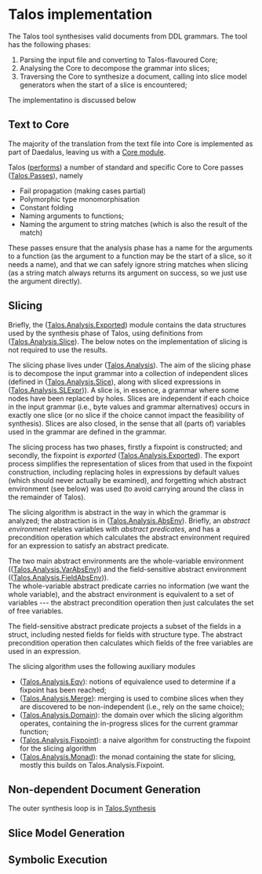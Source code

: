 
Talos implementation
====================

The Talos tool synthesises valid documents from DDL grammars.  The tool has the following phases:

1. Parsing the input file and converting to Talos-flavoured Core;
2. Analysing the Core to decompose the grammar into slices;
3. Traversing the Core to synthesize a document, calling into slice model generators when the start of a slice is encountered;

The implementatino is discussed below

Text to Core
------------

The majority of the translation from the text file into Core is
implemented as part of Daedalus, leaving us with a [Core module](../daedalus-core/src/Daedalus/Core/Decl.hs).

Talos ([performs](src/Talos.hs)) a number of standard and specific
Core to Core passes ([Talos.Passes](src/Talos/Passes.hs)), namely

* Fail propagation (making cases partial)
* Polymorphic type monomorphisation
* Constant folding
* Naming arguments to functions;
* Naming the argument to string matches (which is also the result of the match)

These passes ensure that the analysis phase has a name for the
arguments to a function (as the argument to a function may be the
start of a slice, so it needs a name), and that we can safely ignore
string matches when slicing (as a string match always returns its
argument on success, so we just use the argument directly).

Slicing
-------

Briefly, the
([Talos.Analysis.Exported](src/Talos/Analysis/Exported.hs)) module
contains the data structures used by the synthesis phase of Talos,
using definitions from
([Talos.Analysis.Slice](src/Talos/Analysis/Slice.hs)).  The below
notes on the implementation of slicing is not required to use the
results.

The slicing phase lives under
([Talos.Analysis](src/Talos/Analysis.hs)).  The aim of the slicing
phase is to decompose the input grammar into a collection of
independent slices (defined in
([Talos.Analysis.Slice](src/Talos/Analysis/Slice.hs)), along with
sliced expressions in
([Talos.Analysis.SLExpr](src/Talos/Analysis/SLExpr.hs))).  A slice is,
in essence, a grammar where some nodes have been replaced by holes.
Slices are independent if each choice in the input grammar (i.e., byte
values and grammar alternatives) occurs in exactly one slice (or no
slice if the choice cannot impact the feasibility of synthesis).
Slices are also closed, in the sense that all (parts of) variables
used in the grammar are defined in the grammar.

The slicing process has two phases, firstly a fixpoint is constructed;
and secondly, the fixpoint is _exported_
([Talos.Analysis.Exported](src/Talos/Analysis/Exported.hs)).  The
export process simplifies the representation of slices from that used
in the fixpoint construction, including replacing holes in expressions
by default values (which should never actually be examined), and
forgetting which abstract environment (see below) was used (to avoid carrying
around the class in the remainder of Talos).

The slicing algorithm is abstract in the way in which the grammar is
analyzed; the abstraction is in
([Talos.Analysis.AbsEnv](src/Talos/Analysis/AbsEnv.hs)).  Briefly, an
_abstract environment_ relates variables with _abstract predicates_,
and has a precondition operation which calculates the
abstract environment required for an expression to satisfy an abstract predicate.  

The two main abstract environments are the whole-variable environment
(([Talos.Analysis.VarAbsEnv](src/Talos/Analysis/VarAbsEnv.hs))) 
and the field-sensitive abstract environment 
(([Talos.Analysis.FieldAbsEnv](src/Talos/Analysis/FieldAbsEnv.hs))).  
The whole-variable abstract predicate carries no information (we want the whole
variable), and the abstract environment is equivalent to a set of
variables --- the abstract precondition operation then just calculates
the set of free variables.

The field-sensitive abstract predicate projects a subset of the fields
in a struct, including nested fields for fields with structure type.
The abstract precondition operation then calculates which fields of
the free variables are used in an expression.

<!-- Slicing is per-function backwards analysis; initially, each function -->
<!-- is sliced ignoring the result.  Predicates are introduced when a -->
<!-- failing construct (i.e., a case) is reached:  -->

The slicing algorithm uses the following auxiliary modules
  * ([Talos.Analysis.Eqv](src/Talos/Analysis/Eqv.hs)): notions of equivalence used to determine if a fixpoint has been reached;
  * ([Talos.Analysis.Merge](src/Talos/Analysis/Merge.hs)): merging is used to combine slices when they are discovered to be non-independent (i.e., rely on the same choice);
  * ([Talos.Analysis.Domain](src/Talos/Analysis/Domain.hs)): the domain over which the slicing algorithm operates, containing the in-progress slices for the current grammar function;
  * ([Talos.Analysis.Fixpoint](src/Talos/Analysis/Fixpoint.hs)): a naive algorithm for constructing the fixpoint for the slicing algorithm
  * ([Talos.Analysis.Monad](src/Talos/Analysis/Monad.hs)): the monad containing the state for slicing, mostly this builds on Talos.Analysis.Fixpoint.
  
Non-dependent Document Generation
---------------------------------

The outer synthesis loop is in [Talos.Synthesis] 


Slice Model Generation
----------------------

Symbolic Execution
------------------
 

[Talos.SymExec.SolverT]: src/Talos/SymExec/SolverT.hs
[Talos.SymExec.StdLib]: src/Talos/SymExec/StdLib.hs
[Talos.SymExec.ModelParser]: src/Talos/SymExec/ModelParser.hs
[Talos.SymExec.Expr]: src/Talos/SymExec/Expr.hs
[Talos.SymExec.Funs]: src/Talos/SymExec/Funs.hs
[Talos.SymExec.SemiExpr]: src/Talos/SymExec/SemiExpr.hs
[Talos.SymExec.SemiValue]: src/Talos/SymExec/SemiValue.hs
[Talos.SymExec.Type]: src/Talos/SymExec/Type.hs
[Talos.SymExec.Path]: src/Talos/SymExec/Path.hs
[Talos.Analysis]: src/Talos/Analysis.hs
[Talos.Analysis.AbsEnv]: src/Talos/Analysis/AbsEnv.hs
[Talos.Analysis.VarAbsEnv]: src/Talos/Analysis/VarAbsEnv.hs
[Talos.Analysis.FieldAbsEnv]: src/Talos/Analysis/FieldAbsEnv.hs
[Talos.Analysis.Eqv]: src/Talos/Analysis/Eqv.hs
[Talos.Analysis.Merge]: src/Talos/Analysis/Merge.hs
[Talos.Analysis.Domain]: src/Talos/Analysis/Domain.hs
[Talos.Analysis.Fixpoint]: src/Talos/Analysis/Fixpoint.hs
[Talos.Analysis.Monad]: src/Talos/Analysis/Monad.hs
[Talos.Analysis.Slice]: src/Talos/Analysis/Slice.hs
[Talos.Analysis.SLExpr]: src/Talos/Analysis/SLExpr.hs
[Talos.Analysis.Exported]: src/Talos/Analysis/Exported.hs
[Talos.Strategy]: src/Talos/Strategy.hs
[Talos.Strategy.Monad]: src/Talos/Strategy/Monad.hs
[Talos.Strategy.DFST]: src/Talos/Strategy/DFST.hs
[Talos.Strategy.SearchTree]: src/Talos/Strategy/SearchTree.hs
[Talos.Strategy.SearchT]: src/Talos/Strategy/SearchT.hs
[Talos.Strategy.SymbolicM]: src/Talos/Strategy/SymbolicM.hs
[Talos.Strategy.PathSymbolicM]: src/Talos/Strategy/PathSymbolicM.hs
[Talos.Strategy.MuxValue]: src/Talos/Strategy/MuxValue.hs
[Talos.Strategy.BTRand]: src/Talos/Strategy/BTRand.hs
[Talos.Strategy.Symbolic]: src/Talos/Strategy/Symbolic.hs
[Talos.Strategy.PathSymbolic]: src/Talos/Strategy/PathSymbolic.hs
[Talos.Strategy.PathCondition]: src/Talos/Strategy/PathCondition.hs
[Talos.Strategy.MemoSearch]: src/Talos/Strategy/MemoSearch.hs
[Talos.Strategy.OptParser]: src/Talos/Strategy/OptParser.hs
[Talos.Synthesis]: src/Talos/Synthesis.hs
[Talos.Passes]: src/Talos/Passes.hs



 

